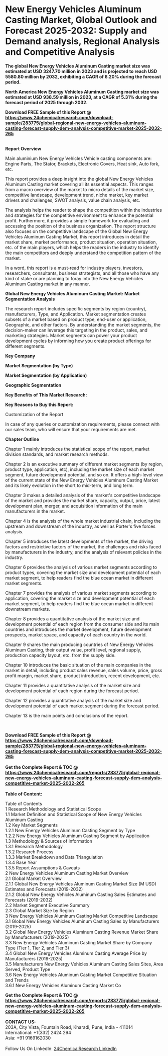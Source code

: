 <h1>New Energy Vehicles Aluminum Casting Market, Global Outlook and Forecast 2025-2032: Supply and Demand analysis, Regional Analysis and Competitive Analysis</h1><p><strong>The global New Energy Vehicles Aluminum Casting market size was estimated at USD 3247.70 million in 2023 and is projected to reach USD 5580.80 million by 2032, exhibiting a CAGR of 6.20% during the forecast period.</strong></p><p>
</p><p><strong>North America New Energy Vehicles Aluminum Casting market size was estimated at USD 938.59 million in 2023, at a CAGR of 5.31% during the forecast period of 2025 through 2032.</strong></p><div><b>Download FREE Sample of this Report @ 
            <a href="https://www.24chemicalresearch.com/download-sample/283775/global-regional-new-energy-vehicles-aluminum-casting-forecast-supply-dem-analysis-competitive-market-2025-2032-265">
            https://www.24chemicalresearch.com/download-sample/283775/global-regional-new-energy-vehicles-aluminum-casting-forecast-supply-dem-analysis-competitive-market-2025-2032-265</a></b></div><br><p>
</p><p><strong>Report Overview</strong></p><p>
</p><p>Main aluminium New Energy Vehicles Vehicle casting components are: Engine Parts, The Stator, Brackets, Electronic Covers, Heat sink, Auto fork, etc.</p><p>
</p><p>This report provides a deep insight into the global New Energy Vehicles Aluminum Casting market covering all its essential aspects. This ranges from a macro overview of the market to micro details of the market size, competitive landscape, development trend, niche market, key market drivers and challenges, SWOT analysis, value chain analysis, etc.</p><p>
</p><p>The analysis helps the reader to shape the competition within the industries and strategies for the competitive environment to enhance the potential profit. Furthermore, it provides a simple framework for evaluating and accessing the position of the business organization. The report structure also focuses on the competitive landscape of the Global New Energy Vehicles Aluminum Casting Market, this report introduces in detail the market share, market performance, product situation, operation situation, etc. of the main players, which helps the readers in the industry to identify the main competitors and deeply understand the competition pattern of the market.</p><p>
In a word, this report is a must-read for industry players, investors, researchers, consultants, business strategists, and all those who have any kind of stake or are planning to foray into the New Energy Vehicles Aluminum Casting market in any manner.</p><p>
</p><p><strong>Global New Energy Vehicles Aluminum Casting Market: Market Segmentation Analysis</strong></p><p>
</p><p>The research report includes specific segments by region (country), manufacturers, Type, and Application. Market segmentation creates subsets of a market based on product type, end-user or application, Geographic, and other factors. By understanding the market segments, the decision-maker can leverage this targeting in the product, sales, and marketing strategies. Market segments can power your product development cycles by informing how you create product offerings for different segments.</p><p>
</p><p><strong>Key Company</strong></p><p>
</p><p>
</p><p><strong>Market Segmentation (by Type)</strong></p><p>
</p><p>
</p><p><strong>Market Segmentation (by Application)</strong></p><p>
</p><p>
</p><p><strong>Geographic Segmentation</strong></p><p>
</p><p>
</p><p><strong>Key Benefits of This Market Research:</strong></p><p>
</p><p>
</p><p><strong>Key Reasons to Buy this Report:</strong></p><p>
</p><p>
</p><p>Customization of the Report</p><p>
In case of any queries or customization requirements, please connect with our sales team, who will ensure that your requirements are met.</p><p>
</p><p><strong>Chapter Outline</strong></p><p>
</p><p>Chapter 1 mainly introduces the statistical scope of the report, market division standards, and market research methods.</p><p>
Chapter 2 is an executive summary of different market segments (by region, product type, application, etc), including the market size of each market segment, future development potential, and so on. It offers a high-level view of the current state of the New Energy Vehicles Aluminum Casting Market and its likely evolution in the short to mid-term, and long term.</p><p>
Chapter 3 makes a detailed analysis of the market's competitive landscape of the market and provides the market share, capacity, output, price, latest development plan, merger, and acquisition information of the main manufacturers in the market.</p><p>
Chapter 4 is the analysis of the whole market industrial chain, including the upstream and downstream of the industry, as well as Porter's five forces analysis.</p><p>
Chapter 5 introduces the latest developments of the market, the driving factors and restrictive factors of the market, the challenges and risks faced by manufacturers in the industry, and the analysis of relevant policies in the industry.</p><p>
Chapter 6 provides the analysis of various market segments according to product types, covering the market size and development potential of each market segment, to help readers find the blue ocean market in different market segments.</p><p>
Chapter 7 provides the analysis of various market segments according to application, covering the market size and development potential of each market segment, to help readers find the blue ocean market in different downstream markets.</p><p>
Chapter 8 provides a quantitative analysis of the market size and development potential of each region from the consumer side and its main countries and introduces the market development, future development prospects, market space, and capacity of each country in the world.</p><p>
Chapter 9 shares the main producing countries of New Energy Vehicles Aluminum Casting, their output value, profit level, regional supply, production capacity layout, etc. from the supply side.</p><p>
Chapter 10 introduces the basic situation of the main companies in the market in detail, including product sales revenue, sales volume, price, gross profit margin, market share, product introduction, recent development, etc.</p><p>
Chapter 11 provides a quantitative analysis of the market size and development potential of each region during the forecast period.</p><p>
Chapter 12 provides a quantitative analysis of the market size and development potential of each market segment during the forecast period.</p><p>
Chapter 13 is the main points and conclusions of the report.</p><p>
 </p><div><b>Download FREE Sample of this Report @ 
            <a href="https://www.24chemicalresearch.com/download-sample/283775/global-regional-new-energy-vehicles-aluminum-casting-forecast-supply-dem-analysis-competitive-market-2025-2032-265">
            https://www.24chemicalresearch.com/download-sample/283775/global-regional-new-energy-vehicles-aluminum-casting-forecast-supply-dem-analysis-competitive-market-2025-2032-265</a></b></div><br><div><b>Get the Complete Report & TOC @ 
            <a href="https://www.24chemicalresearch.com/reports/283775/global-regional-new-energy-vehicles-aluminum-casting-forecast-supply-dem-analysis-competitive-market-2025-2032-265">
            https://www.24chemicalresearch.com/reports/283775/global-regional-new-energy-vehicles-aluminum-casting-forecast-supply-dem-analysis-competitive-market-2025-2032-265</a></b></div><br>
            <b>Table of Content:</b><p>Table of Contents<br />
1 Research Methodology and Statistical Scope<br />
1.1 Market Definition and Statistical Scope of New Energy Vehicles Aluminum Casting<br />
1.2 Key Market Segments<br />
1.2.1 New Energy Vehicles Aluminum Casting Segment by Type<br />
1.2.2 New Energy Vehicles Aluminum Casting Segment by Application<br />
1.3 Methodology & Sources of Information<br />
1.3.1 Research Methodology<br />
1.3.2 Research Process<br />
1.3.3 Market Breakdown and Data Triangulation<br />
1.3.4 Base Year<br />
1.3.5 Report Assumptions & Caveats<br />
2 New Energy Vehicles Aluminum Casting Market Overview<br />
2.1 Global Market Overview<br />
2.1.1 Global New Energy Vehicles Aluminum Casting Market Size (M USD) Estimates and Forecasts (2019-2032)<br />
2.1.2 Global New Energy Vehicles Aluminum Casting Sales Estimates and Forecasts (2019-2032)<br />
2.2 Market Segment Executive Summary<br />
2.3 Global Market Size by Region<br />
3 New Energy Vehicles Aluminum Casting Market Competitive Landscape<br />
3.1 Global New Energy Vehicles Aluminum Casting Sales by Manufacturers (2019-2025)<br />
3.2 Global New Energy Vehicles Aluminum Casting Revenue Market Share by Manufacturers (2019-2025)<br />
3.3 New Energy Vehicles Aluminum Casting Market Share by Company Type (Tier 1, Tier 2, and Tier 3)<br />
3.4 Global New Energy Vehicles Aluminum Casting Average Price by Manufacturers (2019-2025)<br />
3.5 Manufacturers New Energy Vehicles Aluminum Casting Sales Sites, Area Served, Product Type<br />
3.6 New Energy Vehicles Aluminum Casting Market Competitive Situation and Trends<br />
3.6.1 New Energy Vehicles Aluminum Casting Market Co</p><div><b>Get the Complete Report & TOC @ 
            <a href="https://www.24chemicalresearch.com/reports/283775/global-regional-new-energy-vehicles-aluminum-casting-forecast-supply-dem-analysis-competitive-market-2025-2032-265">
            https://www.24chemicalresearch.com/reports/283775/global-regional-new-energy-vehicles-aluminum-casting-forecast-supply-dem-analysis-competitive-market-2025-2032-265</a></b></div><br><b>CONTACT US:</b><br>
            203A, City Vista, Fountain Road, Kharadi, Pune, India - 411014<br>
            International: +1(332) 2424 294<br>
            Asia: +91 9169162030 <br><br>
            Follow Us On LinkedIn: <a href="https://www.linkedin.com/company/24chemicalresearch/">24ChemicalResearch LinkedIn</a>